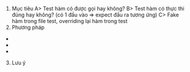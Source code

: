 1. Mục tiêu
A> Test hàm có được gọi hay không?
B> Test hàm có thực thi đúng hay không? (có 1 đầu vào => expect đầu ra tương ứng)
C> Fake hàm trong file test, overriding lại hàm trong test
2. Phương pháp
-
-
-
3. Lưu ý
